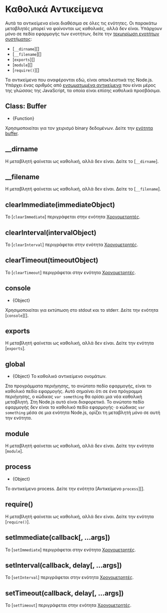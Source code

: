 # Καθολικά Αντικείμενα

<!--introduced_in=v0.10.0-->

<!-- type=misc -->

Αυτά τα αντικείμενα είναι διαθέσιμα σε όλες τις ενότητες. Οι παρακάτω μεταβλητές μπορεί να φαίνονται ως καθολικές, αλλά δεν είναι. Υπάρχουν μόνο σε πεδία εφαρμογής των ενοτήτων, δείτε την [τεκμηρίωση ενοτήτων συστήματος](modules.html):

* [`__dirname`][]
* [`__filename`][]
* [`exports`][]
* [`module`][]
* [`require()`][]

Τα αντικείμενα που αναφέρονται εδώ, είναι αποκλειστικά της Node.js. Υπάρχει ένας αριθμός από [ενσωματωμένα αντικείμενα](https://developer.mozilla.org/en-US/docs/Web/JavaScript/Reference/Global_Objects) που είναι μέρος της γλώσσας της JavaScript, τα οποία είναι επίσης καθολικά προσβάσιμα.

## Class: Buffer

<!-- YAML
added: v0.1.103
-->

<!-- type=global -->

* {Function}

Χρησιμοποιείται για τον χειρισμό binary δεδομένων. Δείτε την [ενότητα buffer](buffer.html).

## \_\_dirname

Η μεταβλητή φαίνεται ως καθολική, αλλά δεν είναι. Δείτε το [`__dirname`].

## \_\_filename

Η μεταβλητή φαίνεται ως καθολική, αλλά δεν είναι. Δείτε το [`__filename`].

## clearImmediate(immediateObject)

<!-- YAML
added: v0.9.1
-->

<!--type=global-->

Το [`clearImmediate`] περιγράφεται στην ενότητα [Χρονομετρητές](timers.html).

## clearInterval(intervalObject)

<!-- YAML
added: v0.0.1
-->

<!--type=global-->

Το [`clearInterval`] περιγράφεται στην ενότητα [Χρονομετρητές](timers.html).

## clearTimeout(timeoutObject)

<!-- YAML
added: v0.0.1
-->

<!--type=global-->

Το [`clearTimeout`] περιγράφεται στην ενότητα [Χρονομετρητές](timers.html).

## console

<!-- YAML
added: v0.1.100
-->

<!-- type=global -->

* {Object}

Χρησιμοποιείται για εκτύπωση στο stdout και το stderr. Δείτε την ενότητα [`console`][].

## exports

Η μεταβλητή φαίνεται ως καθολική, αλλά δεν είναι. Δείτε την ενότητα [`exports`].

## global

<!-- YAML
added: v0.1.27
-->

<!-- type=global -->

* {Object} Το καθολικό αντικείμενο ονομάτων.

Στα προγράμματα περιήγησης, το ανώτατο πεδίο εφαρμογής, είναι το καθολικό πεδίο εφαρμογής. Αυτό σημαίνει ότι σε ένα πρόγραμμα περιήγησης, ο κώδικας `var something` θα ορίσει μια νέα καθολική μεταβλητή. Στη Node.js αυτό είναι διαφορετικό. Το ανώτατο πεδίο εφαρμογής δεν είναι το καθολικό πεδίο εφαρμογής· ο κώδικας `var something` μέσα σε μια ενότητα Node.js, ορίζει τη μεταβλητή μόνο σε αυτή την ενότητα.

## module

Η μεταβλητή φαίνεται ως καθολική, αλλά δεν είναι. Δείτε την ενότητα [`module`].

## process

<!-- YAML
added: v0.1.7
-->

<!-- type=global -->

* {Object}

Το αντικείμενο process. Δείτε την ενότητα [Αντικείμενο `process`][].

## require()

Η μεταβλητή φαίνεται ως καθολική, αλλά δεν είναι. Δείτε την ενότητα [`require()`].

## setImmediate(callback[, ...args])

<!-- YAML
added: v0.9.1
-->

<!-- type=global -->

Το [`setImmediate`] περιγράφεται στην ενότητα [Χρονομετρητές](timers.html).

## setInterval(callback, delay[, ...args])

<!-- YAML
added: v0.0.1
-->

<!-- type=global -->

Το [`setInterval`] περιγράφεται στην ενότητα [Χρονομετρητές](timers.html).

## setTimeout(callback, delay[, ...args])

<!-- YAML
added: v0.0.1
-->

<!-- type=global -->

Το [`setTimeout`] περιγράφεται στην ενότητα [Χρονομετρητές](timers.html).